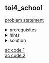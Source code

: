 ## toi4_school
[problem statement](https://programming.in.th/tasks/toi4_school)

<details>
  <summary>prerequisites</summary>
  <p>bfs/dfs, dynamic programming/binary search + 2d prefix sum</p>
</details>

<details>
  <summary>hints</summary>
  <ul>
    <details>
      <summary>hint 1</summary>
      <p>ลองคิดแค่เพียง การหาสี่เหลี่ยมจตุรัสที่มีพื้นที่ใหญ่ที่สุดในตารางที่มีแค่ที่ว่างกับต้นไม้(S,T)</p>
    </details>
    <details>
      <summary>hint 2</summary>
      <p>ทำได้หลายวิธี อาจมองว่า “ถ้าเรามีขนาด ๆ หนึ่ง เราสามารถหาว่ามีสี่หลี่ยมจตุรัสที่มีขนาดมากกว่าหรือเท่ากับขนาดนี้ได้ไหม” หรือ “สี่เหลี่ยมจตุรัสขนาดหนึ่งถูกสร้างมาจากอะไร”</p>
    </details>
  </ul>
</details>

<details>
  <summary>solution</summary>
  <details>
    <summary>dynamic programming</summary>
    <ul>
      <li>ในการหาสี่เหลี่ยมจตุรัสที่ใหญ่ที่สุดที่ไม่ทับต้นไม้ เราสามารถทำได้ด้วย dynamic programming โดยสังเกตว่า สี่เหลี่ยมจตุรัสขนาดใด ๆ มาจากสี่เหลี่ยมจตุรัสที่ขนาดเล็กกว่า 4 อันมาซ้อนทับกัน</li>
      <p align="center"><img width="600" src="https://github.com/user-attachments/assets/86275595-766a-4af3-8ea9-fa726fb2be70" /></p>
      <li>ทำให้เราสามารถเก็บค่าสำหรับทุก ๆ ตำแหน่งบนตารางได้ว่า สี่เหลี่ยมจตุรัสที่ใหญ่ที่สุดที่มีมุมขวาล่างอยู่ที่ตำแหน่งนี้คือเท่าใด (กำหนดให้ <code>dp[i][j]</code> เก็บค่านี้สำหรับตำแหน่ง $(i,j)$ )</li>
      <li>เราสามารถหาค่าของตำแหน่งใด ๆ โดยการพิจารณาค่าของตำแหน่ง ด้านบน ด้านซ้าย และด้านบนซ้ายว่า “สามารถนำมาต่อกันเป็นสี่เหลี่ยมใหม่ได้ขนาดเท่าไหร่” ขนาดที่ได้จะเป็นขนาดของด้านที่เล็กที่สุด + 1 ทำให้ได้ recurrence relation เป็น <code>dp[i][j] = min({dp[i-1][j], dp[i][j-1], dp[i-1][j-1]}) + 1</code></li>
      <li>Base case คือ <code>dp[i][j]=1</code> ถ้าเป็นตำแหน่งว่าง และ <code>dp[i][j]=0</code> ถ้าเป็นต้นไม้</li>
      <li>ขนาดของสี่เหลี่ยมจตุรัสที่ใหญ่ที่สุดคือ ค่าที่มากที่สดของ <code>dp[i][j]</code> สำหรับทุก ๆ $(i,j)$</li>
      <br>
      <p align="center"><img width="600" src="https://github.com/user-attachments/assets/a9b7774c-f1db-49de-9dfd-f3df2dc691a9" /></p>
      <li>สำหรับบ่อน้ำเราก็พิจารณาเป็นแบบเดียวกับพื้นที่ว่างก่อน จากนั้น bfs/dfs หาช่องที่ติดกันเป็น component แล้ว mark component เดียวกันให้เป็นค่าเดียวกัน </li>
      <li>หากมีสี่เหลี่ยมหลายตำแหน่งที่ขนาดมากที่สุดเท่ากัน เราก็ไล่เช็คบ่อน้ำในแต่ละสี่เหลี่ยมเพื่อหาตำแหน่งที่มีบ่อน้ำน้อยที่สุด</li>
      <li>time complexity ที่ได้คือ $O(NM)$ เมื่อ $N,M$ คือความกว้างและยาวของตาราง</li>
    </ul>
  </details>
  <details>
    <summary>binary search</summary>
    <ul>
      <li>เนื่องจากโจทย์ข้อนี้ constraint ค่อนข้างต่ำ ($N,M ≤ 64$) และหากเราทำสี่เหลี่ยมจตุรัสขนาดหนึ่งได้ สี่เหลี่ยมจตุรัสที่เล็กกว่านั้นก็สามารถได้เช่นกัน (ถ้าขนาด $N^2$ ทำได้ แล้วขนาด $(N-1)^2$ ก็จะทำได้เช่นกัน) เราจึงสามารถ binary search หาขนาดของสี่เหลี่ยมจตุรัสที่ใหญ่ที่สุดที่เป็นไปได้ได้ และหาจำนวนบ่อน้ำที่อยู่ในสี่เหลี่ยมนั้น</li>
    </ul>
  </details>
</details>

[ac code 1](./toi04_school_dp.cpp)<br>
[ac code 2](./toi04_school_bsearch.cpp)
